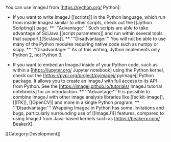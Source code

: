 You can use ImageJ from [https://python.org/ Python]:

* If you want to write ImageJ [[scripts]] in the Python language, which run from inside ImageJ similar to other scripts, check out the [[Jython Scripting]] page.
** '''Advantage:''' Such scripts are able to take advantage of SciJava [[script parameters]] and run within several tools that support [[SciJava]].
** '''Disadvantage:''' You will not be able to use many of the Python modules requiring native code such as numpy or scipy.
** '''Disadvantage:''' As of this writing, Jython implements only Python 2, not Python 3.

* If you want to embed an ImageJ inside of your Python code, such as within a [https://jupyter.org/ Jupyter notebook] using the Python kernel, check out the [https://pypi.org/project/pyimagej/ pyimagej] Python package. It allows you to create an ImageJ with full access to its API from Python. See the [https://imagej.github.io/tutorials/ ImageJ tutorial notebooks] for an introduction.
** '''Advantage:''' It is possible to combine ImageJ with other image analysis libraries like [[scikit-image]], [[ITK]], [[OpenCV]] and more in a single Python program.
** '''Disadvantage:''' Wrapping ImageJ in Python has some limitations and bugs, particularly surrounding use of [[ImageJ1]] features, compared to using ImageJ from Java-based kernels such as [https://beakerx.com/ BeakerX].

[[Category:Development]]
